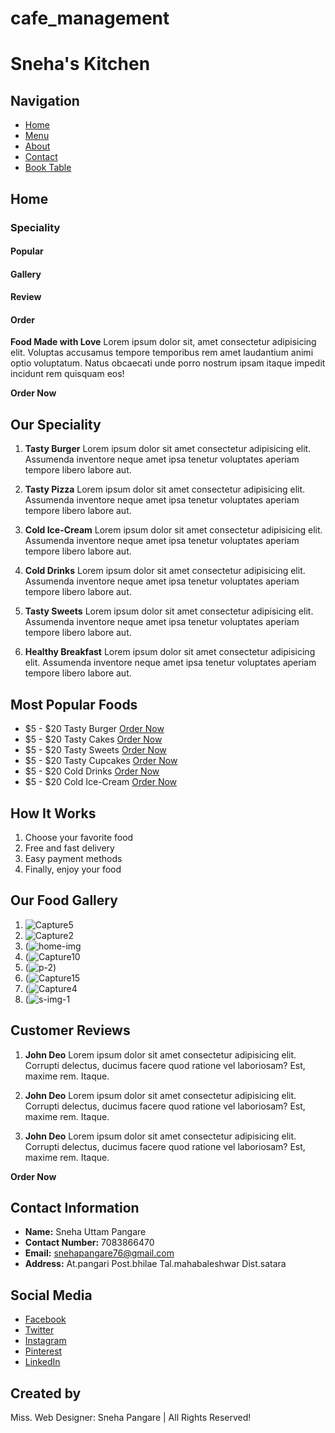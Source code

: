 # cafe_management
# Sneha's Kitchen

## Navigation
- [Home](#)
- [Menu](#)
- [About](#)
- [Contact](#)
- [Book Table](#)

## Home
### Speciality
#### Popular
#### Gallery
#### Review
#### Order

**Food Made with Love**
Lorem ipsum dolor sit, amet consectetur adipisicing elit. Voluptas accusamus tempore temporibus rem amet laudantium animi optio voluptatum. Natus obcaecati unde porro nostrum ipsam itaque impedit incidunt rem quisquam eos!

**Order Now**

## Our Speciality
1. **Tasty Burger**
   Lorem ipsum dolor sit amet consectetur adipisicing elit. Assumenda inventore neque amet ipsa tenetur voluptates aperiam tempore libero labore aut.

2. **Tasty Pizza**
   Lorem ipsum dolor sit amet consectetur adipisicing elit. Assumenda inventore neque amet ipsa tenetur voluptates aperiam tempore libero labore aut.

3. **Cold Ice-Cream**
   Lorem ipsum dolor sit amet consectetur adipisicing elit. Assumenda inventore neque amet ipsa tenetur voluptates aperiam tempore libero labore aut.

4. **Cold Drinks**
   Lorem ipsum dolor sit amet consectetur adipisicing elit. Assumenda inventore neque amet ipsa tenetur voluptates aperiam tempore libero labore aut.

5. **Tasty Sweets**
   Lorem ipsum dolor sit amet consectetur adipisicing elit. Assumenda inventore neque amet ipsa tenetur voluptates aperiam tempore libero labore aut.

6. **Healthy Breakfast**
   Lorem ipsum dolor sit amet consectetur adipisicing elit. Assumenda inventore neque amet ipsa tenetur voluptates aperiam tempore libero labore aut.

## Most Popular Foods
- $5 - $20 Tasty Burger [Order Now](#)
- $5 - $20 Tasty Cakes [Order Now](#)
- $5 - $20 Tasty Sweets [Order Now](#)
- $5 - $20 Tasty Cupcakes [Order Now](#)
- $5 - $20 Cold Drinks [Order Now](#)
- $5 - $20 Cold Ice-Cream [Order Now](#)

## How It Works
1. Choose your favorite food
2. Free and fast delivery
3. Easy payment methods
4. Finally, enjoy your food

## Our Food Gallery


1. ![Capture5](https://github.com/snehapangare/cafe_management/assets/154306103/f08fc87b-2479-432c-88df-9f4cf72c7a80)
2. ![Capture2](https://github.com/snehapangare/cafe_management/assets/154306103/9fa737c9-773b-4968-a70e-4daf8ebf170c)
3. (![home-img](https://github.com/snehapangare/cafe_management/assets/154306103/0acb3a5f-286f-4226-b7b4-646433813211)
4. (![Capture10](https://github.com/snehapangare/cafe_management/assets/154306103/c1906d23-2754-4cfb-ae4a-599d5a8fa09c)
5. (![p-2](https://github.com/snehapangare/cafe_management/assets/154306103/42da79ae-fe2f-45e7-9782-d6bc6d8d1526)) 
6. (![Capture15](https://github.com/snehapangare/cafe_management/assets/154306103/597d2e5a-8113-4a66-b699-82e17e414890)
7. (![Capture4](https://github.com/snehapangare/cafe_management/assets/154306103/050f1172-5780-4b8d-ae16-742b2e76acb8)
8. (![s-img-1](https://github.com/snehapangare/cafe_management/assets/154306103/a46476b4-75f8-4116-959e-55ecccf1826c)

## Customer Reviews
1. **John Deo**
   Lorem ipsum dolor sit amet consectetur adipisicing elit. Corrupti delectus, ducimus facere quod ratione vel laboriosam? Est, maxime rem. Itaque.

2. **John Deo**
   Lorem ipsum dolor sit amet consectetur adipisicing elit. Corrupti delectus, ducimus facere quod ratione vel laboriosam? Est, maxime rem. Itaque.

3. **John Deo**
   Lorem ipsum dolor sit amet consectetur adipisicing elit. Corrupti delectus, ducimus facere quod ratione vel laboriosam? Est, maxime rem. Itaque.

**Order Now**

## Contact Information
- **Name:** Sneha Uttam Pangare
- **Contact Number:** 7083866470
- **Email:** snehapangare76@gmail.com
- **Address:** At.pangari Post.bhilae Tal.mahabaleshwar Dist.satara

## Social Media
- [Facebook](#)
- [Twitter](#)
- [Instagram](#)
- [Pinterest](#)
- [LinkedIn](#)

## Created by
Miss. Web Designer: Sneha Pangare | All Rights Reserved!
